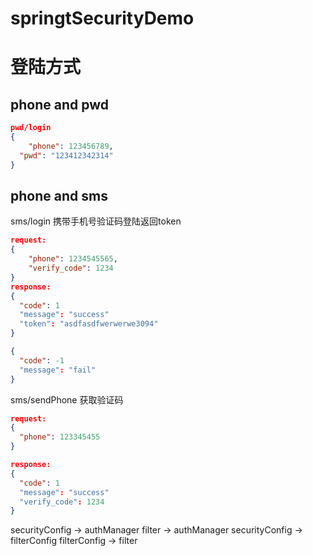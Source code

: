 # springtSecurityDemo

# 登陆方式

## phone and pwd

```json
pwd/login
{
	"phone": 123456789,
  "pwd": "123412342314"
}
```



## phone and sms

sms/login 携带手机号验证码登陆返回token

```json
request:
{
	"phone": 1234545565,
	"verify_code": 1234
}
response:
{
  "code": 1
  "message": "success"
  "token": "asdfasdfwerwerwe3094"
}

{
  "code": -1
  "message": "fail"
}
```



sms/sendPhone 获取验证码

```json
request:
{
  "phone": 123345455
}

response:
{
  "code": 1
  "message": "success"
  "verify_code": 1234
}

```

securityConfig -> authManager
filter -> authManager
securityConfig -> filterConfig
filterConfig -> filter